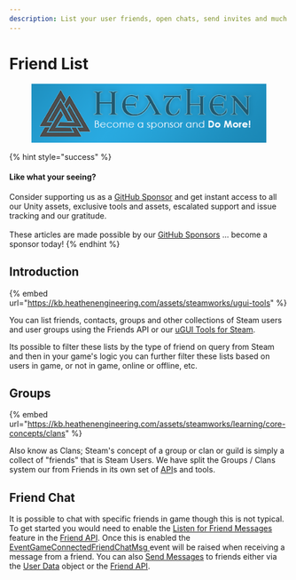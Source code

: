 ```yaml
---
description: List your user friends, open chats, send invites and much more!
---
```


# Friend List

<figure><img src="../../../../../.gitbook/assets/512x128 Sponsor Banner.png" alt="Become a sponsor and Do More"><figcaption></figcaption></figure>

{% hint style="success" %}
#### Like what your seeing?

Consider supporting us as a [GitHub Sponsor](../../../../../become-a-sponsor.md) and get instant access to all our Unity assets, exclusive tools and assets, escalated support and issue tracking and our gratitude.\
\
These articles are made possible by our [GitHub Sponsors](https://github.com/sponsors/heathen-engineering) ... become a sponsor today!
{% endhint %}

## Introduction

{% embed url="https://kb.heathenengineering.com/assets/steamworks/ugui-tools" %}

You can list friends, contacts, groups and other collections of Steam users and user groups using the Friends API or our [uGUI Tools for Steam](broken-reference).

Its possible to filter these lists by the type of friend on query from Steam and then in your game's logic you can further filter these lists based on users in game, or not in game, online or offline, etc.

## Groups

{% embed url="https://kb.heathenengineering.com/assets/steamworks/learning/core-concepts/clans" %}

Also know as Clans; Steam's concept of a group or clan or guild is simply a collect of "friends" that is Steam Users. We have split the Groups / Clans system our from Friends in its own set of [API](../../../api/clans.md)s and tools.

## Friend Chat

It is possible to chat with specific friends in game though this is not typical. To get started you would need to enable the [Listen for Friend Messages](../../../api/friends.md#setlistenforfriendsmessages) feature in the [Friend API](../../../api/friends.md). Once this is enabled the [EventGameConnectedFriendChatMsg ](../../../api/friends.md#game-connected-friend-chat-msg)event will be raised when receiving a message from a friend. You can also [Send Messages](../../../data-layer/user-data.md#sendmessage) to friends either via the [User Data](../../../data-layer/user-data.md) object or the [Friend API](../../../api/friends.md).

